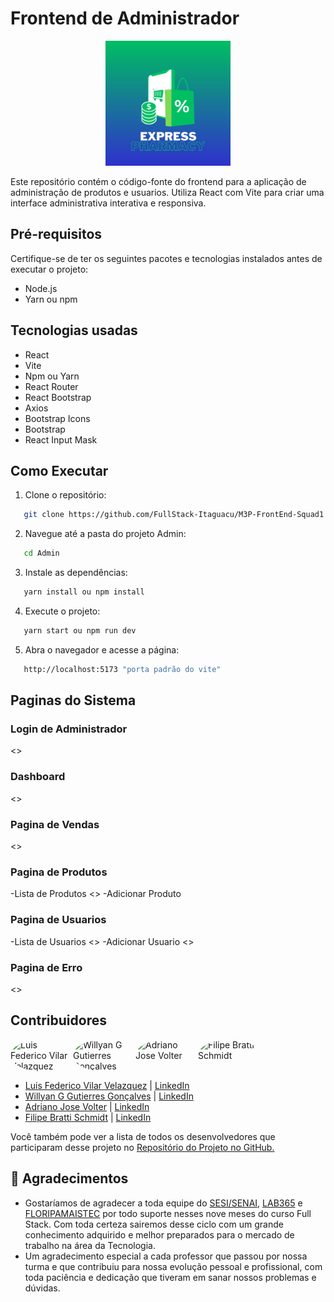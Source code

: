 # Frontend de Administrador


<p align="center">
  <img src="./public/logo.png" alt="Logo" width="200" height="200">
</p>


Este repositório contém o código-fonte do frontend para a aplicação de administração de produtos e usuarios. Utiliza React com Vite para criar uma interface administrativa interativa e responsiva.

## Pré-requisitos

Certifique-se de ter os seguintes pacotes e tecnologias instalados antes de executar o projeto:

- Node.js
- Yarn ou npm
## Tecnologias usadas

- React
- Vite
- Npm ou Yarn
- React Router
- React Bootstrap
- Axios
- Bootstrap Icons
- Bootstrap
- React Input Mask

## Como Executar

1. Clone o repositório:

```bash
   git clone https://github.com/FullStack-Itaguacu/M3P-FrontEnd-Squad1
```

2. Navegue até a pasta do projeto Admin:

```bash
   cd Admin
```

3. Instale as dependências:

```bash
   yarn install ou npm install
```

4. Execute o projeto:

```bash
   yarn start ou npm run dev
```

5. Abra o navegador e acesse a página:

```bash
   http://localhost:5173 "porta padrão do vite"
```

## Paginas do Sistema

### Login de Administrador
<>

### Dashboard
<>

### Pagina de Vendas
<>

### Pagina de Produtos

-Lista de Produtos
<>
-Adicionar Produto

### Pagina de Usuarios

-Lista de Usuarios
<>
-Adicionar Usuario
<>

### Pagina de Erro
<>


## Contribuidores

<div style="display: flex; flex-direction: row;">
  <img src="https://avatars.githubusercontent.com/Luis-Vilar" width="100" style="border-radius: 50%;" alt="Luis Federico Vilar Velazquez"> 
  <img src="https://avatars.githubusercontent.com/wgeovanni" width="100" style="border-radius: 50%;" alt="Willyan G Gutierres Gonçalves">
  <img src="https://avatars.githubusercontent.com/AdrianoVolter" width="100" style="border-radius: 50%;" alt="Adriano Jose Volter">
  <img src="https://avatars.githubusercontent.com/filipebratti" width="100" style="border-radius: 50%;" alt="Filipe Bratti Schmidt">
</div>

- [Luis Federico Vilar Velazquez](https://github.com/Luis-Vilar) | [LinkedIn](https://www.linkedin.com/in/luis-vilar/)
- [Willyan G Gutierres Gonçalves](https://github.com/wgeovanni) | [LinkedIn](https://www.linkedin.com/in/willyan-geovanni/)
- [Adriano Jose Volter](https://github.com/AdrianoVolter) | [LinkedIn](https://www.linkedin.com/in/adrianovolter/)
- [Filipe Bratti Schmidt](https://github.com/filipebratti) | [LinkedIn](https://www.linkedin.com/in/filipe-bratti-schmidt-408a925b/)




Você também pode ver a lista de todos os desenvolvedores que participaram desse projeto no [Repositório do Projeto no GitHub.](https://github.com/FullStack-Itaguacu/M3P-BackEnd-Squad1)

## 🎁 Agradecimentos

* Gostaríamos de agradecer a toda equipe do [SESI/SENAI](https://cursos.sesisenai.org.br/ "Site do SESI/SENAI"), [LAB365](https://lab365.tech/ "Site do LAB365") e [FLORIPAMAISTEC](https://floripamaistec.pmf.sc.gov.br/ "Site do floripamaistec") por todo suporte nesses nove meses do curso Full Stack. Com toda certeza sairemos desse ciclo com um grande conhecimento adquirido e melhor preparados para o mercado de trabalho na área da Tecnologia.
* Um agradecimento especial a cada professor que passou por nossa turma e que contribuiu para nossa evolução pessoal e profissional, com toda paciência e dedicação que tiveram em sanar nossos problemas e dúvidas.